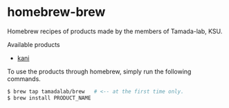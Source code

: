 # homebrew-brew

Homebrew recipes of products made by the members of Tamada-lab, KSU.

Available products
* [kani](https://github.com/ma-sa321/kani)

To use the products through homebrew, simply run the following commands.

```sh
$ brew tap tamadalab/brew   # <-- at the first time only.
$ brew install PRODUCT_NAME
```



